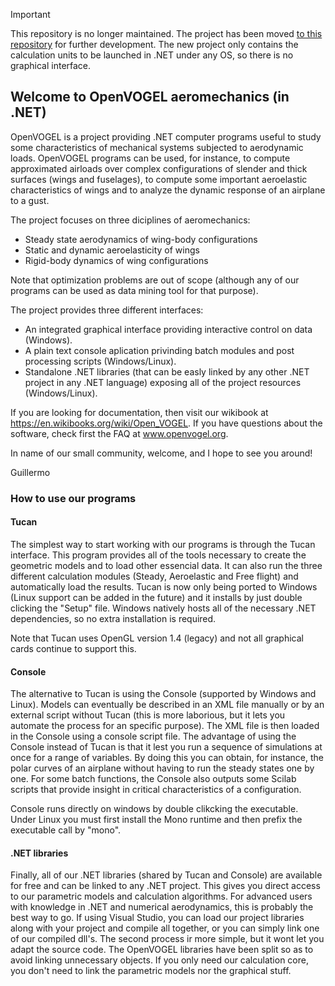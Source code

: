 > [!IMPORTANT]
> This repository is no longer maintained. The project has been moved [to this repository](https://github.com/GuillermoHazebrouck/VGL) for further development.
> The new project only contains the calculation units to be launched in .NET under any OS, so there is no graphical interface.

## Welcome to OpenVOGEL aeromechanics (in .NET)
OpenVOGEL is a project providing .NET computer programs useful to study some characteristics of mechanical systems subjected to aerodynamic loads. OpenVOGEL programs can be used, for instance, to compute approximated airloads over complex configurations of slender and thick surfaces (wings and fuselages), to compute some important aeroelastic characteristics of wings and to analyze the dynamic response of an airplane to a gust.

The project focuses on three diciplines of aeromechanics:

* Steady state aerodynamics of wing-body configurations
* Static and dynamic aeroelasticity of wings
* Rigid-body dynamics of wing configurations

Note that optimization problems are out of scope (although any of our programs can be used as data mining tool for that purpose).

The project provides three different interfaces:

* An integrated graphical interface providing interactive control on data (Windows).
* A plain text console aplication privinding batch modules and post processing scripts (Windows/Linux).
* Standalone .NET libraries (that can be easly linked by any other .NET project in any .NET language) exposing all of the project resources (Windows/Linux).

If you are looking for documentation, then visit our wikibook at https://en.wikibooks.org/wiki/Open_VOGEL.
If you have questions about the software, check first the FAQ at www.openvogel.org.

In name of our small community, welcome, and I hope to see you around!

Guillermo

### How to use our programs

#### Tucan
The simplest way to start working with our programs is through the Tucan interface. This program provides all of the tools necessary to create the geometric models and to load other essencial data. It can also run the three different calculation modules (Steady, Aeroelastic and Free flight) and automatically load the results. Tucan is now only being ported to Windows (Linux support can be added in the future) and it installs by just double clicking the "Setup" file. Windows natively hosts all of the necessary .NET dependencies, so no extra installation is required. 

Note that Tucan uses OpenGL version 1.4 (legacy) and not all graphical cards continue to support this.

#### Console
The alternative to Tucan is using the Console (supported by Windows and Linux). Models can eventually be described in an XML file manually or by an external script without Tucan (this is more laborious, but it lets you automate the process for an specific purpose). The XML file is then loaded in the Console using a console script file.
The advantage of using the Console instead of Tucan is that it lest you run a sequence of simulations at once for a range of variables. By doing this you can obtain, for instance, the polar curves of an airplane without having to run the steady states one by one.
For some batch functions, the Console also outputs some Scilab scripts that provide insight in critical characteristics of a configuration.

Console runs directly on windows by double clikcking the executable. Under Linux you must first install the Mono runtime and then prefix the executable call by "mono".

#### .NET libraries
Finally, all of our .NET libraries (shared by Tucan and Console) are available for free and can be linked to any .NET project. This gives you direct access to our parametric models and calculation algorithms. For advanced users with knowledge in .NET and numerical aerodynamics, this is probably the best way to go.
If using Visual Studio, you can load our project libraries along with your project and compile all together, or you can simply link one of our compiled dll's. The second process ir more simple, but it wont let you adapt the source code.
The OpenVOGEL libraries have been split so as to avoid linking unnecessary objects. If you only need our calculation core, you don't need to link the parametric models nor the graphical stuff.
